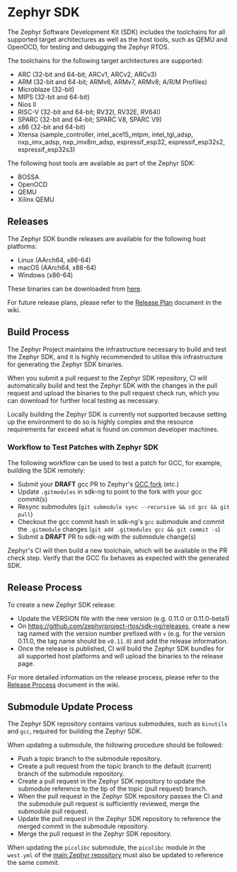 # Zephyr SDK

The Zephyr Software Development Kit (SDK) includes the toolchains for all
supported target architectures as well as the host tools, such as QEMU and
OpenOCD, for testing and debugging the Zephyr RTOS.

The toolchains for the following target architectures are supported:

- ARC (32-bit and 64-bit; ARCv1, ARCv2, ARCv3)
- ARM (32-bit and 64-bit; ARMv6, ARMv7, ARMv8; A/R/M Profiles)
- Microblaze (32-bit)
- MIPS (32-bit and 64-bit)
- Nios II
- RISC-V (32-bit and 64-bit; RV32I, RV32E, RV64I)
- SPARC (32-bit and 64-bit; SPARC V8, SPARC V9)
- x86 (32-bit and 64-bit)
- Xtensa (sample_controller, intel_ace15_mtpm, intel_tgl_adsp,
  nxp_imx_adsp, nxp_imx8m_adsp, espressif_esp32, espressif_esp32s2,
  espressif_esp32s3)

The following host tools are available as part of the Zephyr SDK:

- BOSSA
- OpenOCD
- QEMU
- Xilinx QEMU

## Releases

The Zephyr SDK bundle releases are available for the following host platforms:

- Linux (AArch64, x86-64)
- macOS (AArch64, x86-64)
- Windows (x86-64)

These binaries can be downloaded from
[here](https://github.com/zephyrproject-rtos/sdk-ng/tags).

For future release plans, please refer to the
[Release Plan](https://github.com/zephyrproject-rtos/sdk-ng/wiki/Release-Plan)
document in the wiki.

## Build Process

The Zephyr Project maintains the infrastructure necessary to build and test the
Zephyr SDK, and it is highly recommended to utilise this infrastructure for
generating the Zephyr SDK binaries.

When you submit a pull request to the Zephyr SDK repository, CI will
automatically build and test the Zephyr SDK with the changes in the pull
request and upload the binaries to the pull request check run, which you can
download for further local testing as necessary.

Locally building the Zephyr SDK is currently not supported because setting up
the environment to do so is highly complex and the resource requirements far
exceed what is found on common developer machines.

### Workflow to Test Patches with Zephyr SDK

The following workflow can be used to test a patch for GCC, for example,
building the SDK remotely:

- Submit your **DRAFT** gcc PR to Zephyr's
  [GCC fork](https://github.com/zephyrproject-rtos/gcc) (etc.)
- Update `.gitmodules` in sdk-ng to point to the fork with your gcc commit(s)
- Resync submodules (`git submodule sync --recursive && cd gcc && git pull`)
- Checkout the gcc commit hash in sdk-ng's `gcc` submodule and commit the
  `.gitmodule` changes (`git add .gitmodules gcc && git commit -s`)
- Submit a **DRAFT** PR to sdk-ng with the submodule change(s)

Zephyr's CI will then build a new toolchain, which will be available in the PR
check step. Verify that the GCC fix behaves as expected with the generated SDK.

## Release Process

To create a new Zephyr SDK release:

- Update the VERSION file with the new version (e.g. 0.11.0 or 0.11.0-beta1)
- On https://github.com/zephyrproject-rtos/sdk-ng/releases, create a new tag
  named with the version number prefixed with `v` (e.g. for the version 0.11.0,
  the tag name should be `v0.11.0`) and add the release information.
- Once the release is published, CI will build the Zephyr SDK bundles for all
  supported host platforms and will upload the binaries to the release page.

For more detailed information on the release process, please refer to the
[Release Process](https://github.com/zephyrproject-rtos/sdk-ng/wiki/Release-Process)
document in the wiki.

## Submodule Update Process

The Zephyr SDK repository contains various submodules, such as `binutils` and
`gcc`, required for building the Zephyr SDK.

When updating a submodule, the following procedure should be followed:

- Push a topic branch to the submodule repository.
- Create a pull request from the topic branch to the default (current) branch
  of the submodule repository.
- Create a pull request in the Zephyr SDK repository to update the submodule
  reference to the tip of the topic (pull request) branch.
- When the pull request in the Zephyr SDK repository passes the CI and the
  submodule pull request is sufficiently reviewed, merge the submodule pull
  request.
- Update the pull request in the Zephyr SDK repository to reference the merged
  commit in the submodule repository.
- Merge the pull request in the Zephyr SDK repository.

When updating the `picolibc` submodule, the `picolibc` module in the `west.yml`
of the [main Zephyr repository](https://github.com/zephyrproject-rtos/zephyr)
must also be updated to reference the same commit.

